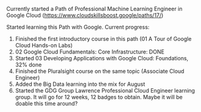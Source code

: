 Currently started a Path of Professional Machine Learning Engineer in Google Cloud (https://www.cloudskillsboost.google/paths/17/)

Started learning this Path with Google.
Current progress:
1. Finished the first introductory course in this path (01 A Tour of Google Cloud Hands-on Labs)
2. 02 Google Cloud Fundamentals: Core Infrastructure: DONE
3. Started 03 Developing Applications with Google Cloud: Foundations, 32% done
4. Finished the Pluralsight course on the same topic (Associate Cloud Engineer)
5. Added the Big Data learning into the mix for August
6. Started the GDG Group Lawrence Professional Cloud Engineer learning group. It will go for 12 weeks, 12 badges to obtain. Maybe it will be doable this time around?
